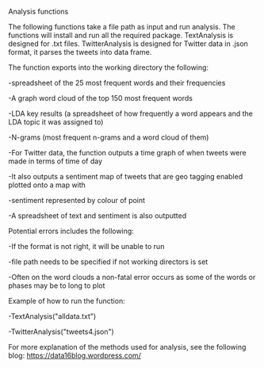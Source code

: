 Analysis functions

The following functions take a file path as input and run analysis.
The functions will install and run all the required package.
TextAnalysis is designed for .txt files.
TwitterAnalysis is designed for Twitter data in .json format, it parses the tweets into data frame.  

The function exports into the working directory the following:

-spreadsheet of the 25 most frequent words and their frequencies

-A graph word cloud of the top 150 most frequent words

-LDA key results (a spreadsheet of how frequently a word appears and the LDA topic it was assigned to)

-N-grams (most frequent n-grams and a word cloud of them)

-For Twitter data, the function outputs a time graph of when tweets were made in terms of time of day

-It also outputs a sentiment map of tweets that are geo tagging enabled plotted onto a map with 

-sentiment represented by colour of point

-A spreadsheet of text and sentiment is also outputted 

Potential errors includes the following:

-If the format is not right, it will be unable to run

-file path needs to be specified if not working directors is set

-Often on the word clouds a non-fatal error occurs as some of the words or phases may be to long to plot

Example of how to run the function:

-TextAnalysis("alldata.txt")

-TwitterAnalysis("tweets4.json")

For more explanation of the methods used for analysis, see the following blog: https://data16blog.wordpress.com/
